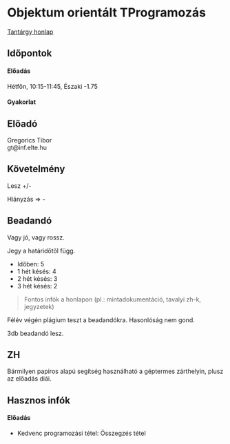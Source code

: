 # Objektum orientált TProgramozás

[Tantárgy honlap](https://people.inf.elte.hu/gt/oep)

## Időpontok

#### Előadás

Hétfőn, 10:15-11:45, Északi -1.75

#### Gyakorlat

## Előadó

Gregorics Tibor\
gt\@inf.elte.hu

## Követelmény

Lesz +/-

Hiányzás => -

## Beadandó

Vagy jó, vagy rossz. 

Jegy a határidőtől függ.
* Időben: 5
* 1 hét késés: 4
* 2 hét késés: 3
* 3 hét késés: 2

> Fontos infók a honlapon (pl.: mintadokumentáció, tavalyi zh-k, jegyzetek)

Félév végén plágium teszt a beadandókra. Hasonlóság nem gond.

3db beadandó lesz.

## ZH

Bármilyen papiros alapú segítség használható a géptermes zárthelyin, plusz az előadás diái.

## Hasznos infók

#### Előadás

* Kedvenc programozási tétel: Összegzés tétel


